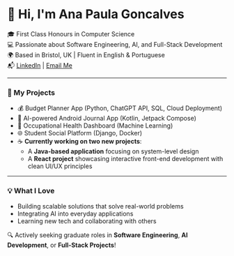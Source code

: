 # 👋 Hi, I'm Ana Paula Goncalves

🎓 First Class Honours in Computer Science  
💻 Passionate about Software Engineering, AI, and Full-Stack Development  
🌍 Based in Bristol, UK | Fluent in English & Portuguese  
📬 [LinkedIn](www.linkedin.com/in/ana-paula-goncalves-b1a6ba1ab) | [Email Me](mailto:Anapaulaf.g@icloud.com)

---

### 🚀 My Projects
- 💰 Budget Planner App (Python, ChatGPT API, SQL, Cloud Deployment)
- 📝 AI-powered Android Journal App (Kotlin, Jetpack Compose)
- 🧠 Occupational Health Dashboard (Machine Learning)
- 🌐 Student Social Platform (Django, Docker)
- ☕ **Currently working on two new projects**:  
  - A **Java-based application** focusing on system-level design  
  - A **React project** showcasing interactive front-end development with clean UI/UX principles

---

### 💡 What I Love
- Building scalable solutions that solve real-world problems  
- Integrating AI into everyday applications  
- Learning new tech and collaborating with others

🔍 Actively seeking graduate roles in **Software Engineering**, **AI Development**, or **Full-Stack Projects**!
